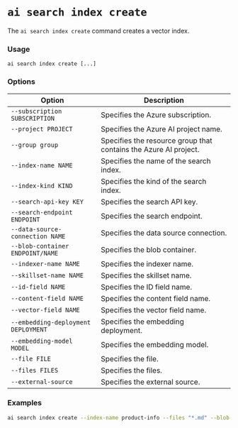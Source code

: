 # `ai search index create`

The `ai search index create` command creates a vector index.

### Usage
```
ai search index create [...]
```

### Options
| Option | Description |
| --- | --- |
| `--subscription SUBSCRIPTION` | Specifies the Azure subscription. |
| `--project PROJECT` | Specifies the Azure AI project name. |
| `--group group` | Specifies the resource group that contains the Azure AI project. |
| `--index-name NAME` | Specifies the name of the search index. |
| `--index-kind KIND` | Specifies the kind of the search index. |
| `--search-api-key KEY` | Specifies the search API key. |
| `--search-endpoint ENDPOINT` | Specifies the search endpoint. |
| `--data-source-connection NAME` | Specifies the data source connection. |
| `--blob-container ENDPOINT/NAME` | Specifies the blob container. |
| `--indexer-name NAME` | Specifies the indexer name. |
| `--skillset-name NAME` | Specifies the skillset name. |
| `--id-field NAME` | Specifies the ID field name. |
| `--content-field NAME` | Specifies the content field name. |
| `--vector-field NAME` | Specifies the vector field name. |
| `--embedding-deployment DEPLOYMENT` | Specifies the embedding deployment. |
| `--embedding-model MODEL` | Specifies the embedding model. |
| `--file FILE` | Specifies the file. |
| `--files FILES` | Specifies the files. |
| `--external-source` | Specifies the external source. |

### Examples
``` bash title="Creates a search index with files from a blob container"
ai search index create --index-name product-info --files "*.md" --blob-container https://crbn.blob.core.windows.net/product-info
```
